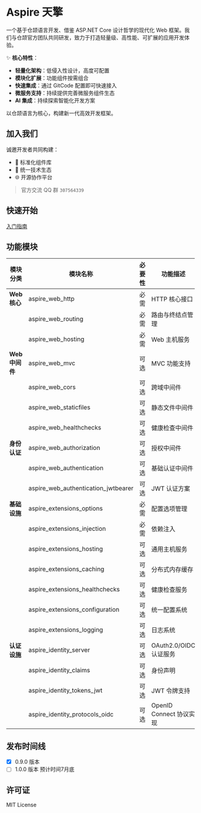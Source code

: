 # Aspire 天擎

一个基于仓颉语言开发、借鉴 ASP.NET Core 设计哲学的现代化 Web 框架。我们与仓颉官方团队共同研发，致力于打造轻量级、高性能、可扩展的应用开发体验。

✨ **核心特性**：

- **轻量化架构**：低侵入性设计，高度可配置
- **模块化扩展**：功能组件按需组合
- **快速集成**：通过 GitCode 配置即可快速接入
- **微服务支持**：持续提供完善微服务组件生态
- **AI 集成**：持续探索智能化开发方案

以仓颉语言为核心，构建新一代高效开发框架。

## 加入我们

诚邀开发者共同构建：

- 🧩 标准化组件库
- 🔗 统一技术生态
- 🌐 开源协作平台

> 官方交流 QQ 群 `307564339`

## 快速开始

[入门指南](https://gitcode.com/soulsoft/aspire/tree/main/aspire_web_quickstart)

## 功能模块

| 模块分类       | 模块名称                            | 必要性 | 功能描述                |
| -------------- | ----------------------------------- | ------ | ----------------------- |
| **Web 核心**   | aspire_web_http                     | 必需   | HTTP 核心接口           |
|                | aspire_web_routing                  | 必需   | 路由与终结点管理        |
|                | aspire_web_hosting                  | 必需   | Web 主机服务            |
| **Web 中间件** | aspire_web_mvc                      | 可选   | MVC 功能支持            |
|                | aspire_web_cors              | 可选   | 跨域中间件          |
|                | aspire_web_staticfiles              | 可选   | 静态文件中间件          |
|                | aspire_web_healthchecks             | 可选   | 健康检查中间件          |
| **身份认证**   | aspire_web_authorization            | 可选   | 授权中间件              |
|                | aspire_web_authentication           | 可选   | 基础认证中间件          |
|                | aspire_web_authentication_jwtbearer | 可选   | JWT 认证方案            |
| **基础设施**   | aspire_extensions_options           | 必需   | 配置选项管理            |
|                | aspire_extensions_injection         | 必需   | 依赖注入                |
|                | aspire_extensions_hosting           | 可选   | 通用主机服务            |
|                | aspire_extensions_caching           | 可选   | 分布式内存缓存          |
|                | aspire_extensions_healthchecks      | 可选   | 健康检查服务            |
|                | aspire_extensions_configuration     | 可选   | 统一配置系统            |
|                | aspire_extensions_logging           | 可选   | 日志系统                |
| **认证设施**   | aspire_identity_server              | 可选   | OAuth2.0/OIDC 认证服务  |
|                | aspire_identity_claims              | 可选   | 身份声明                |
|                | aspire_identity_tokens_jwt          | 可选   | JWT 令牌支持            |
|                | aspire_identity_protocols_oidc      | 可选   | OpenID Connect 协议实现 |

## 发布时间线

- [x] 0.9.0 版本
- [ ] 1.0.0 版本 预计时间7月底

## 许可证

MIT License
